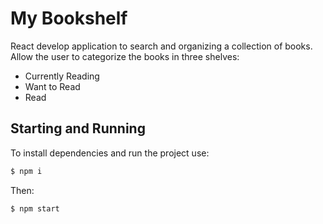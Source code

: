 # My Bookshelf

React develop application to search and organizing a collection of books. Allow the user to categorize the books in three shelves:

- Currently Reading
- Want to Read
- Read

## Starting and Running

To install dependencies and run the project use:

```bash
$ npm i
```

Then:

```bash
$ npm start
```